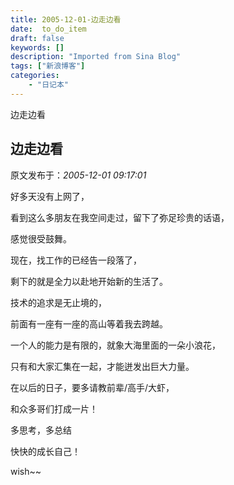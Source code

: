 ```yaml
---
title: 2005-12-01-边走边看
date:  to_do_item
draft: false
keywords: []
description: "Imported from Sina Blog"
tags: ["新浪博客"]
categories: 
    - "日记本"
---
```

边走边看
## 边走边看

 原文发布于：*2005-12-01 09:17:01*

好多天没有上网了，

看到这么多朋友在我空间走过，留下了弥足珍贵的话语，

感觉很受鼓舞。

现在，找工作的已经告一段落了，

剩下的就是全力以赴地开始新的生活了。

 

技术的追求是无止境的，

前面有一座有一座的高山等着我去跨越。

 

一个人的能力是有限的，就象大海里面的一朵小浪花，

只有和大家汇集在一起，才能迸发出巨大力量。

 

在以后的日子，要多请教前辈/高手/大虾，

和众多哥们打成一片！

多思考，多总结

快快的成长自己！

 

wish~~

 

 

 

 

 

 

 


